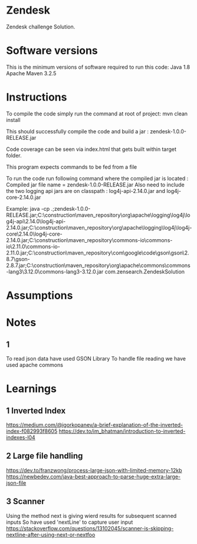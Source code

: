 # Zendesk
Zendesk challenge Solution.

# Software versions
This is the minimum versions of software required to run this code:
Java 1.8
Apache Maven 3.2.5 

# Instructions
To compile the code simply run the command at root of project:
	mvn clean install

This should successfully compile the code and build a jar : zendesk-1.0.0-RELEASE.jar

Code coverage can be seen via index.html that gets built within target folder.

This program expects commands to be fed from a file 

To run the code run following command where the compiled jar is located :
Compiled jar file name = zendesk-1.0.0-RELEASE.jar
Also need to include the two logging api jars are on classpath : log4j-api-2.14.0.jar and  log4j-core-2.14.0.jar

Example:
java -cp .;zendesk-1.0.0-RELEASE.jar;C:\construction\maven_repository\org\apache\logging\log4j\log4j-api\2.14.0\log4j-api-2.14.0.jar;C:\construction\maven_repository\org\apache\logging\log4j\log4j-core\2.14.0\log4j-core-2.14.0.jar;C:\construction\maven_repository\commons-io\commons-io\2.11.0\commons-io-2.11.0.jar;C:\construction\maven_repository\com\google\code\gson\gson\2.8.7\gson-2.8.7.jar;C:\construction\maven_repository\org\apache\commons\commons-lang3\3.12.0\commons-lang3-3.12.0.jar  com.zensearch.ZendeskSolution



# Assumptions

# Notes
## 1
To read json data have used GSON Library
To handle file reading we have used apache commons 

# Learnings
## 1 Inverted Index
https://medium.com/@igorkopanev/a-brief-explanation-of-the-inverted-index-f082993f8605
https://dev.to/im_bhatman/introduction-to-inverted-indexes-l04

## 2 Large file handling
https://dev.to/franzwong/process-large-json-with-limited-memory-12kb
https://newbedev.com/java-best-approach-to-parse-huge-extra-large-json-file

## 3 Scanner
Using the method next is giving wierd results for subsequent scanned inputs 
So have used 'nextLine' to capture user input
https://stackoverflow.com/questions/13102045/scanner-is-skipping-nextline-after-using-next-or-nextfoo



